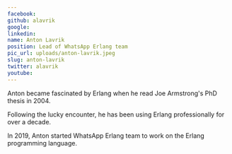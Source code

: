 ```yaml
---
facebook: 
github: alavrik
google: 
linkedin: 
name: Anton Lavrik
position: Lead of WhatsApp Erlang team
pic_url: uploads/anton-lavrik.jpeg
slug: anton-lavrik
twitter: alavrik
youtube: 
---
```

<p>Anton became fascinated by Erlang when he read Joe Armstrong&#39;s PhD thesis in 2004.</p>

<p>Following the lucky encounter, he has been using Erlang professionally for over a decade.</p>

<p>In 2019, Anton started WhatsApp Erlang team to work on the Erlang programming language.</p>

<h3>&nbsp;</h3>
